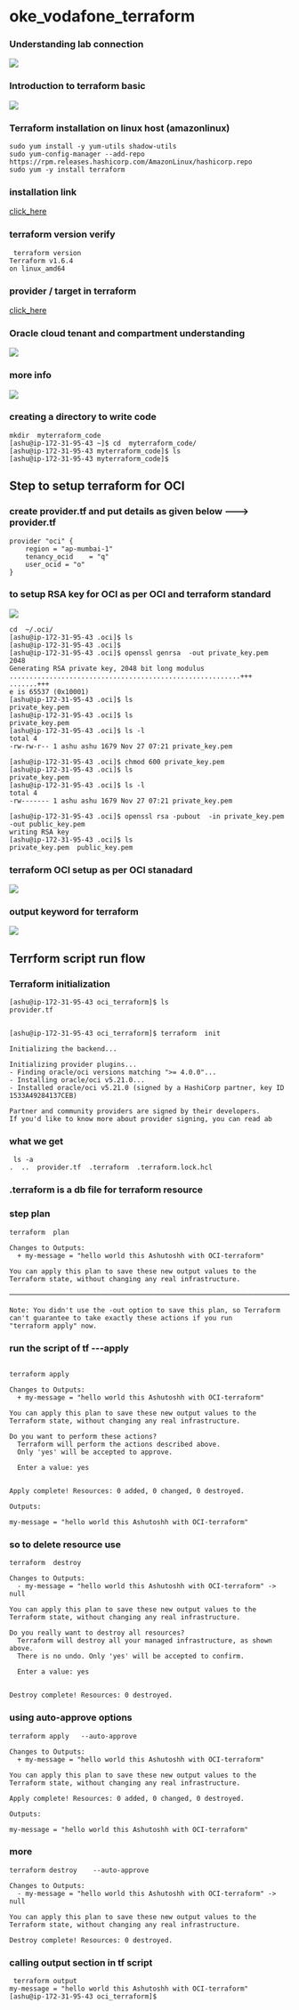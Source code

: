 # oke_vodafone_terraform

### Understanding lab connection 

<img src="lab.png">

### Introduction to terraform basic 

<img src="intro.png">

### Terraform installation on linux host (amazonlinux)

```
sudo yum install -y yum-utils shadow-utils
sudo yum-config-manager --add-repo https://rpm.releases.hashicorp.com/AmazonLinux/hashicorp.repo
sudo yum -y install terraform
```

### installation link 

[click_here](https://developer.hashicorp.com/terraform/install)

### terraform version verify 

```
 terraform version
Terraform v1.6.4
on linux_amd64
```

### provider  / target in terraform 

[click_here](https://registry.terraform.io/browse/providers)

### Oracle cloud tenant and compartment understanding 

<img src="oci.png">

### more info 

<img src="info.png">

### creating a directory to write code 

```
mkdir  myterraform_code
[ashu@ip-172-31-95-43 ~]$ cd  myterraform_code/
[ashu@ip-172-31-95-43 myterraform_code]$ ls
[ashu@ip-172-31-95-43 myterraform_code]$ 
```

## Step to setup terraform for OCI 

### create provider.tf  and put details as given below ---> provider.tf

```
provider "oci" {
    region = "ap-mumbai-1"
    tenancy_ocid    = "q"
    user_ocid = "o"
}
```

### to setup RSA key for OCI as per OCI and terraform standard

<img src="key.png">

```
cd  ~/.oci/
[ashu@ip-172-31-95-43 .oci]$ ls
[ashu@ip-172-31-95-43 .oci]$ 
[ashu@ip-172-31-95-43 .oci]$ openssl genrsa  -out private_key.pem  2048
Generating RSA private key, 2048 bit long modulus
..........................................................+++
.......+++
e is 65537 (0x10001)
[ashu@ip-172-31-95-43 .oci]$ ls
private_key.pem
[ashu@ip-172-31-95-43 .oci]$ ls
private_key.pem
[ashu@ip-172-31-95-43 .oci]$ ls -l 
total 4
-rw-rw-r-- 1 ashu ashu 1679 Nov 27 07:21 private_key.pem

[ashu@ip-172-31-95-43 .oci]$ chmod 600 private_key.pem 
[ashu@ip-172-31-95-43 .oci]$ ls
private_key.pem
[ashu@ip-172-31-95-43 .oci]$ ls -l
total 4
-rw------- 1 ashu ashu 1679 Nov 27 07:21 private_key.pem

[ashu@ip-172-31-95-43 .oci]$ openssl rsa -pubout  -in private_key.pem -out public_key.pem 
writing RSA key
[ashu@ip-172-31-95-43 .oci]$ ls
private_key.pem  public_key.pem

```

### terraform OCI setup as per OCI stanadard 

<img src="ocistd.png">

### output keyword for terraform 

<img src="out.png">

## Terrform script run flow 

### Terraform initialization 

```
[ashu@ip-172-31-95-43 oci_terraform]$ ls
provider.tf


[ashu@ip-172-31-95-43 oci_terraform]$ terraform  init 

Initializing the backend...

Initializing provider plugins...
- Finding oracle/oci versions matching ">= 4.0.0"...
- Installing oracle/oci v5.21.0...
- Installed oracle/oci v5.21.0 (signed by a HashiCorp partner, key ID 1533A49284137CEB)

Partner and community providers are signed by their developers.
If you'd like to know more about provider signing, you can read ab
```

### what we get 

```
 ls -a
.  ..  provider.tf  .terraform  .terraform.lock.hcl
```

### .terraform is a db file for terraform resource 

### step plan 

```
terraform  plan 

Changes to Outputs:
  + my-message = "hello world this Ashutoshh with OCI-terraform"

You can apply this plan to save these new output values to the Terraform state, without changing any real infrastructure.

───────────────────────────────────────────────────────────────────────────────────────────────────────────────────────────────

Note: You didn't use the -out option to save this plan, so Terraform can't guarantee to take exactly these actions if you run
"terraform apply" now.

```

### run the script of tf ---apply 

```

terraform apply 

Changes to Outputs:
  + my-message = "hello world this Ashutoshh with OCI-terraform"

You can apply this plan to save these new output values to the Terraform state, without changing any real infrastructure.

Do you want to perform these actions?
  Terraform will perform the actions described above.
  Only 'yes' will be accepted to approve.

  Enter a value: yes


Apply complete! Resources: 0 added, 0 changed, 0 destroyed.

Outputs:

my-message = "hello world this Ashutoshh with OCI-terraform"
```

### so to delete resource use 

```
terraform  destroy 

Changes to Outputs:
  - my-message = "hello world this Ashutoshh with OCI-terraform" -> null

You can apply this plan to save these new output values to the Terraform state, without changing any real infrastructure.

Do you really want to destroy all resources?
  Terraform will destroy all your managed infrastructure, as shown above.
  There is no undo. Only 'yes' will be accepted to confirm.

  Enter a value: yes


Destroy complete! Resources: 0 destroyed.

```

### using auto-approve options 

```
terraform apply   --auto-approve 

Changes to Outputs:
  + my-message = "hello world this Ashutoshh with OCI-terraform"

You can apply this plan to save these new output values to the Terraform state, without changing any real infrastructure.

Apply complete! Resources: 0 added, 0 changed, 0 destroyed.

Outputs:

my-message = "hello world this Ashutoshh with OCI-terraform"
```

### more 

```
terraform destroy    --auto-approve 

Changes to Outputs:
  - my-message = "hello world this Ashutoshh with OCI-terraform" -> null

You can apply this plan to save these new output values to the Terraform state, without changing any real infrastructure.

Destroy complete! Resources: 0 destroyed.

```

### calling output section in tf script 

```
 terraform output 
my-message = "hello world this Ashutoshh with OCI-terraform"
[ashu@ip-172-31-95-43 oci_terraform]$ 

```


